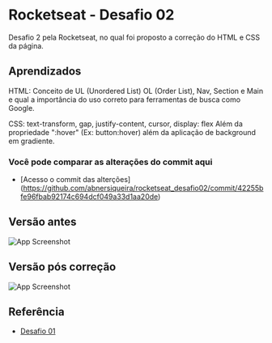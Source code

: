 
# Rocketseat - Desafio 02

Desafio 2 pela Rocketseat, no qual foi proposto a correção do HTML e CSS da página.

## Aprendizados

HTML: Conceito de UL (Unordered List) OL (Order List), Nav, Section e Main e qual a importância do uso correto para ferramentas de busca como Google.

CSS: text-transform, gap, justify-content, cursor, display: flex
Além da propriedade ":hover" (Ex: button:hover) além da aplicação de background em gradiente.


### Você pode comparar as alterações do commit aqui
- [Acesso o commit das alterções] (https://github.com/abnersiqueira/rocketseat_desafio02/commit/42255bfe96fbab92174c694dcf049a33d1aa20de)

## Versão antes

![App Screenshot](https://i.imgur.com/v4ko9Mp.png)
## Versão pós correção

![App Screenshot](https://i.imgur.com/3Zl3IZl.png)

## Referência

 - [Desafio 01](https://www.figma.com/file/rkDOHGPwwFtBNqEdHSuQPd/Projeto-02---Explorer?node-id=0%3A1&t=NwnyI0wjVV6i3JVe-0)
